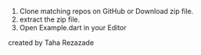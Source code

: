1. Clone matching repos on GitHub or Download zip file.
2. extract the zip file.
3. Open Example.dart in your Editor

created by Taha Rezazade 
